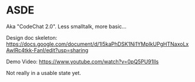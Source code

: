 # ASDE

Aka "CodeChat 2.0". Less smalltalk, more basic...

Design doc skeleton: https://docs.google.com/document/d/1l5kaPhDSK1Ni1YMpIkUPgHTNaxoLxAwIRc4tkk-FanI/edit?usp=sharing

Demo Video: https://www.youtube.com/watch?v=0pQ5PU91Ils

Not really in a usable state yet.
